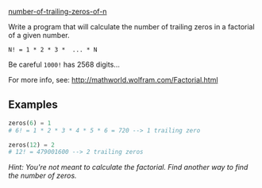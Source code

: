 [number-of-trailing-zeros-of-n](https://www.codewars.com/kata/52f787eb172a8b4ae1000a34)

Write a program that will calculate the number of trailing zeros in a factorial of a given number.

`N! = 1 * 2 * 3 *  ... * N`

Be careful `1000!` has 2568 digits...

For more info, see: http://mathworld.wolfram.com/Factorial.html 

## Examples

```python
zeros(6) = 1
# 6! = 1 * 2 * 3 * 4 * 5 * 6 = 720 --> 1 trailing zero

zeros(12) = 2
# 12! = 479001600 --> 2 trailing zeros
```

*Hint: You're not meant to calculate the factorial. Find another way to find the number of zeros.*